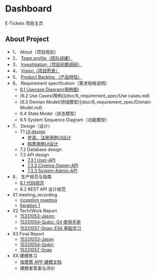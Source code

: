 # Dashboard

E-Tickets 项目主页

## About Project

* 1、 About（项目规划）
* 2、 [Team profile（团队组建）](doc/2_team/team.md)
* 3、 [Investigation（项目前期调研）](doc/3_investigation/Investigation.md)
* 4、 [Vision（项目愿景）](doc/4_vision/vision.md)
* 5、 [Product Backlog （产品特性）](doc/5_product_backlog/product_backlog.md)
* 6、 Requirement specification（需求规格说明）
  * [6.1 Usecase Diagram(用例图)](doc/6_requirement_spec/Use-case-diagram-v1.0.md)
  * [6.2 Use Cases(用例)](doc/6_requirement_spec/Use cases.md)
  * [6.3 Domian Model(领域模型)](doc/6_requirement_spec/Domain Model.md)
  * 6.4 State Model（状态模型）
  * 6.5 System Sequence Diagram（功能模型）
* 7、 Design（设计）
  * 7.1 [UI design](doc/7_design/7_1_UI_design/产品原型设计说明.md)
    * [登录、注册用例UI设计](doc/7_design/7_1_UI_design/登录、注册用例UI设计.md)
    * [购票用例UI设计](doc/7_design/7_1_UI_design/购票用例UI设计.md)
  * 7.2 Database design
  * 7.3 API design
    * [7.3.1 User-API](https://e-tickets.github.io/Dashboard/api/api-user.html)
    * [7.3.2 Cinema-Owner-API](https://e-tickets.github.io/Dashboard/api/api-owner.html)
    * [7.3.3 System-Admin-API](https://e-tickets.github.io/Dashboard/api/api-admin.html)
* 8、 生产规范与指南
  * [8.1 代码规范](doc/8_guide/code_guide.md)
  * 8.2 REST API 设计规范
* X1 meeting_recording
  * [inception meeting](doc/X1_meeting/inception.md)
  * [Iteration 1](doc/X1_meeting/iteration_1.md)
* X2 Tech/Work Report
  * [15331053-Jason: ]()
  * [15331054-Qubic: Git 使用手册](https://qyb225.github.io/git/branch)
  * [15331057-Snap: ES6 基础学习](https://weirdsnap.github.io/htmls/blogs/007.html)
* X3 Final Report
  * [15331053-Jason](doc/X3_final_report/15331053_总结报告.md)
  * [15331054-Qubic](doc/X3_final_report/15331054_总结报告.md)
  * [15331057-Snap](doc/X3_final_report/15331057_总结报告.md)
* XX 建模练习
  * [淘票票 APP 建模文档](doc/XX/taopiaopiao_doc.md)
  * 建模者答案与评价






